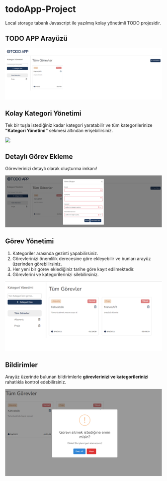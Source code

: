 # todoApp-Project
Local storage tabanlı Javascript ile yazılmış kolay yönetimli TODO projesidir.

## TODO APP Arayüzü
![](/assets/todo-arayuz.png)
## Kolay Kategori Yönetimi
Tek bir tuşla istediğiniz kadar kategori yaratabilir ve tüm kategorilerinize **"Kategori Yönetimi"** sekmesi altından erişebilirsiniz.

![](/kategori-yonetimi/kategori-yonetimi.png)

## Detaylı Görev Ekleme
Görevlerinizi detaylı olarak oluşturma imkanı!

![](/assets/gorev-ekleme.png)
## Görev Yönetimi
<ol>
  <li>Kategoriler arasında gezinti yapabilirsiniz.</li>  
  <li> Görevlerinizi önemlilik derecesine göre ekleyebilir ve bunları arayüz üzerinden görebilirsiniz.</li>  
  <li>Her yeni bir görev eklediğiniz tarihe göre kayıt edilmektedir.</li>
  <li>Görevlerini ve kategorilerinizi silebilirsiniz.</li>
</ol>

![](/assets/cesitlilik.png)

## Bildirimler
Arayüz üzerinde bulunan bildirimlerle **görevlerinizi ve kategorilerinizi** rahatlıkla kontrol edebilirsiniz.

![](/assets/gorev-silme.png)

